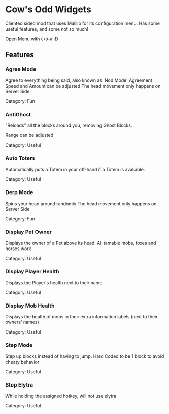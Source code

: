# Cow's Odd Widgets

Cliented sided mod that uses Malilib for its configuration menu.
Has some useful features, and some not so much!

Open Menu with `C+O+W` :D

## Features

### Agree Mode
Agree to everything being said, also known as 'Nod Mode'
Agreement Speed and Amount can be adjusted
The head movement only happens on Server Side

Category: Fun 

### AntiGhost
"Reloads" all the blocks around you, removing Ghost Blocks. 

Range can be adjusted

Category: Useful

### Auto Totem

Automatically puts a Totem in your off-hand if a Totem is avaliable.

Category: Useful

### Derp Mode
Spins your head around randomly
The head movement only happens on Server Side

Category: Fun

### Display Pet Owner
Displays the owner of a Pet above its head. All tamable mobs, foxes and horses work

Category: Useful

### Display Player Health
Displays the Player's health next to their name

Category: Useful

### Display Mob Health
Displays the health of mobs in their extra information labels (next to their owners' names)

Category: Useful

### Step Mode
Step up blocks instead of having to jump.
Hard Coded to be 1 block to avoid cheaty behavior

Category: Useful

### Stop Elytra
While holding the assigned hotkey, will not use elytra

Category: Useful